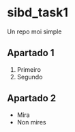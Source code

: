 # sibd_task1
Un repo moi simple

## Apartado 1

1. Primeiro
2. Segundo

## Apartado 2

* Mira
* Non mires